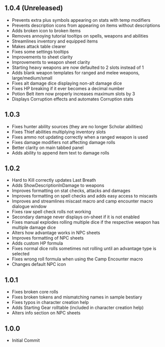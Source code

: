 ## 1.0.4 (Unreleased)
* Prevents extra plus symbols appearing on stats with temp modifiers
* Prevents description icons from appearing on items without descriptions
* Adds broken icon to broken items
* Removes annoying tutorial tooltips on spells, weapons and abilities
* Streamlines inventory and equipped items
* Makes attack table clearer
* Fixes some settings tooltips
* Improvements to sheet clarity
* Improvements to weapon sheet clarity
* Starting heavy weapons are now defaulted to 2 slots instead of 1
* Adds blank weapon templates for ranged and melee weapons, large/medium/small
* Fixes alt damage dice displaying non-alt damage dice
* Fixes HP breaking if it ever becomes a decimal number
* Potion Belt item now properly increases maximum slots by 3
* Displays Corruption effects and automates Corruption stats

## 1.0.3
* Fixes hunter ability sources (they are no longer Scholar abilities)
* Fixes Thief abilities multiplying inventory slots
* Fixes ammo not updating correctly when a ranged weapon is used
* Fixes damage modifiers not affecting damage rolls
* Better clarity on main tabbed panel
* Adds ability to append item text to damage rolls

## 1.0.2
* Hard to Kill correctly updates Last Breath
* Adds ShowDescriptionInDamage to weapons
* Improves formatting on stat checks, attacks and damages
* Improves formatting on spell checks and adds easy access to miscasts
* Improves  and streamlines miscast macro and camp encounter macro dialogue window
* Fixes raw spell check rolls not working
* Secondary damage never displays on-sheet if it is not enabled
* Fixes manual explodes rolling multiple dice if the respective weapon has multiple damage dice
* Alters how advantage works in NPC sheets
* Improves formatting of NPC sheets
* Adds custom HP formula
* Fixes normal dice rolls sometimes not rolling until an advantage type is selected
* Fixes wrong roll formula when using the Camp Encounter macro
* Changes default NPC icon

## 1.0.1
* Fixes broken core rolls
* Fixes broken tokens and mismatching names in sample bestiary
* Fixes typos in character creation help
* Adds Starting Gear rolltable (included in character creation help)
* Alters info section on NPC sheets

## 1.0.0
* Initial Commit
